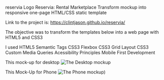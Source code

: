 reservia Logo
Reservia: Rental Marketplace
Transform mockup into responsive one-page HTML/CSS static template

Link to the project is: https://clintjason.github.io/reservia/

The objective was to transform the templates below into a web page with HTML5 and CSS3

I used
HTML5 Semantic Tags
CSS3 Flexbox
CSS3 Grid Layout
CSS3 Custom Media Queries
Acessibility Principles
Mobile First Development

This mock-up for desktop
![The Desktop mockup](https://github.com/clintjason/reservia/blob/master/images/Desktop-1?raw=true)

This Mock-Up for Phone
![The Phone mockup](https://github.com/clintjason/reservia/blob/master/images/iPhone8-1..png?raw=true))

